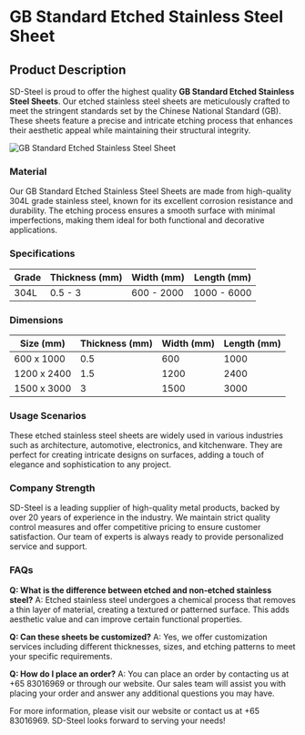 # GB Standard Etched Stainless Steel Sheet

## Product Description

SD-Steel is proud to offer the highest quality **GB Standard Etched Stainless Steel Sheets**. Our etched stainless steel sheets are meticulously crafted to meet the stringent standards set by the Chinese National Standard (GB). These sheets feature a precise and intricate etching process that enhances their aesthetic appeal while maintaining their structural integrity.

![GB Standard Etched Stainless Steel Sheet](https://github.com/user-attachments/assets/2567258e-e124-4816-932d-1809bd27ef0b)

### Material

Our GB Standard Etched Stainless Steel Sheets are made from high-quality 304L grade stainless steel, known for its excellent corrosion resistance and durability. The etching process ensures a smooth surface with minimal imperfections, making them ideal for both functional and decorative applications.

### Specifications

| Grade | Thickness (mm) | Width (mm) | Length (mm) |
|-------|----------------|------------|-------------|
| 304L  | 0.5 - 3        | 600 - 2000 | 1000 - 6000 |

### Dimensions

| Size (mm)   | Thickness (mm) | Width (mm) | Length (mm) |
|-------------|----------------|------------|-------------|
| 600 x 1000  | 0.5            | 600        | 1000        |
| 1200 x 2400 | 1.5            | 1200       | 2400        |
| 1500 x 3000 | 3              | 1500       | 3000        |

### Usage Scenarios

These etched stainless steel sheets are widely used in various industries such as architecture, automotive, electronics, and kitchenware. They are perfect for creating intricate designs on surfaces, adding a touch of elegance and sophistication to any project.

### Company Strength

SD-Steel is a leading supplier of high-quality metal products, backed by over 20 years of experience in the industry. We maintain strict quality control measures and offer competitive pricing to ensure customer satisfaction. Our team of experts is always ready to provide personalized service and support.

### FAQs

**Q: What is the difference between etched and non-etched stainless steel?**
A: Etched stainless steel undergoes a chemical process that removes a thin layer of material, creating a textured or patterned surface. This adds aesthetic value and can improve certain functional properties.

**Q: Can these sheets be customized?**
A: Yes, we offer customization services including different thicknesses, sizes, and etching patterns to meet your specific requirements.

**Q: How do I place an order?**
A: You can place an order by contacting us at +65 83016969 or through our website. Our sales team will assist you with placing your order and answer any additional questions you may have.

For more information, please visit our website or contact us at +65 83016969. SD-Steel looks forward to serving your needs!